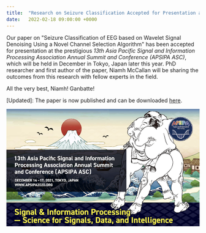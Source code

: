 ```yaml
---
title:  "Research on Seizure Classification Accepted for Presentation at *APSIPA ASC 2021* \[UPDATED\]"
date:   2022-02-18 09:00:00 +0000
---
```


Our paper on "Seizure Classification of EEG based on Wavelet Signal Denoising Using a Novel Channel Selection Algorithm" has been accepted for presentation at the prestigious *13th Asia Pacific Signal and Information Processing Association Annual Summit and Conference (APSIPA ASC)*, which will be held in December in Tokyo, Japan later this year. PhD researcher and first author of the paper, Niamh McCallan will be sharing the outcomes from this research with fellow experts in the field.

All the very best, Niamh! Ganbatte!  

\[Updated\]: The paper is now published and can be downloaded [here](https://ieeexplore.ieee.org/document/9689257).  

<img src="/assets/Figures/APSIPA.png" width="840">  

